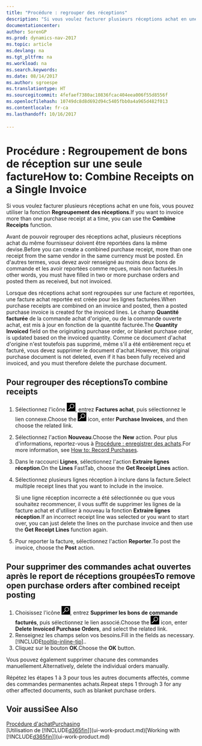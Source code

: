 ```yaml
---
title: "Procédure : regrouper des réceptions"
description: "Si vous voulez facturer plusieurs réceptions achat en une fois, vous pouvez utiliser la fonction Regroupement des réceptions."
documentationcenter: 
author: SorenGP
ms.prod: dynamics-nav-2017
ms.topic: article
ms.devlang: na
ms.tgt_pltfrm: na
ms.workload: na
ms.search.keywords: 
ms.date: 08/14/2017
ms.author: sgroespe
ms.translationtype: HT
ms.sourcegitcommit: 4fefaef7380ac10836fcac404eea006f55d8556f
ms.openlocfilehash: 10749dc8d8d692d94c5405fbb0a4a965d482f013
ms.contentlocale: fr-ca
ms.lasthandoff: 10/16/2017

---
```

# <a name="how-to-combine-receipts-on-a-single-invoice"></a><span data-ttu-id="9bda4-103">Procédure : Regroupement de bons de réception sur une seule facture</span><span class="sxs-lookup"><span data-stu-id="9bda4-103">How to: Combine Receipts on a Single Invoice</span></span>
<span data-ttu-id="9bda4-104">Si vous voulez facturer plusieurs réceptions achat en une fois, vous pouvez utiliser la fonction **Regroupement des réceptions**.</span><span class="sxs-lookup"><span data-stu-id="9bda4-104">If you want to invoice more than one purchase receipt at a time, you can use the **Combine Receipts** function.</span></span>  

<span data-ttu-id="9bda4-105">Avant de pouvoir regrouper des réceptions achat, plusieurs réceptions achat du même fournisseur doivent être reportées dans la même devise.</span><span class="sxs-lookup"><span data-stu-id="9bda4-105">Before you can create a combined purchase receipt, more than one receipt from the same vendor in the same currency must be posted.</span></span> <span data-ttu-id="9bda4-106">En d'autres termes, vous devez avoir renseigné au moins deux bons de commande et les avoir reportées comme reçues, mais non facturées.</span><span class="sxs-lookup"><span data-stu-id="9bda4-106">In other words, you must have filled in two or more purchase orders and posted them as received, but not invoiced.</span></span>  

<span data-ttu-id="9bda4-107">Lorsque des réceptions achat sont regroupées sur une facture et reportées, une facture achat reportée est créée pour les lignes facturées.</span><span class="sxs-lookup"><span data-stu-id="9bda4-107">When purchase receipts are combined on an invoice and posted, then a posted purchase invoice is created for the invoiced lines.</span></span> <span data-ttu-id="9bda4-108">Le champ **Quantité facturée** de la commande achat d'origine, ou de la commande ouverte achat, est mis à jour en fonction de la quantité facturée.</span><span class="sxs-lookup"><span data-stu-id="9bda4-108">The **Quantity Invoiced** field on the originating purchase order, or blanket purchase order, is updated based on the invoiced quantity.</span></span> <span data-ttu-id="9bda4-109">Comme ce document d'achat d'origine n'est toutefois pas supprimé, même s'il a été entièrement reçu et facturé, vous devez supprimer le document d'achat.</span><span class="sxs-lookup"><span data-stu-id="9bda4-109">However, this original purchase document is not deleted, even if it has been fully received and invoiced, and you must therefore delete the purchase document.</span></span>  

## <a name="to-combine-receipts"></a><span data-ttu-id="9bda4-110">Pour regrouper des réceptions</span><span class="sxs-lookup"><span data-stu-id="9bda4-110">To combine receipts</span></span>  
1. <span data-ttu-id="9bda4-111">Sélectionnez l'icône ![Page ou état pour la recherche](media/ui-search/search_small.png "icône Page ou état pour la recherche"), entrez **Factures achat**, puis sélectionnez le lien connexe.</span><span class="sxs-lookup"><span data-stu-id="9bda4-111">Choose the ![Search for Page or Report](media/ui-search/search_small.png "Search for Page or Report icon") icon, enter **Purchase Invoices**, and then choose the related link.</span></span>  
2. <span data-ttu-id="9bda4-112">Sélectionnez l'action **Nouveau**.</span><span class="sxs-lookup"><span data-stu-id="9bda4-112">Choose the **New** action.</span></span> <span data-ttu-id="9bda4-113">Pour plus d'informations, reportez-vous à [Procédure : enregistrer des achats](purchasing-how-record-purchases.md).</span><span class="sxs-lookup"><span data-stu-id="9bda4-113">For more information, see [How to: Record Purchases](purchasing-how-record-purchases.md).</span></span>  
3. <span data-ttu-id="9bda4-114">Dans le raccourci **Lignes**, sélectionnez l'action **Extraire lignes réception**.</span><span class="sxs-lookup"><span data-stu-id="9bda4-114">On the **Lines** FastTab, choose the **Get Receipt Lines** action.</span></span>  
4. <span data-ttu-id="9bda4-115">Sélectionnez plusieurs lignes réception à inclure dans la facture.</span><span class="sxs-lookup"><span data-stu-id="9bda4-115">Select multiple receipt lines that you want to include in the invoice.</span></span>  

    <span data-ttu-id="9bda4-116">Si une ligne réception incorrecte a été sélectionnée ou que vous souhaitez recommencer, il vous suffit de supprimer les lignes de la facture achat et d'utiliser à nouveau la fonction **Extraire lignes réception**.</span><span class="sxs-lookup"><span data-stu-id="9bda4-116">If an incorrect receipt line was selected or you want to start over, you can just delete the lines on the purchase invoice and then use the **Get Receipt Lines** function again.</span></span>  
5. <span data-ttu-id="9bda4-117">Pour reporter la facture, sélectionnez l'action **Reporter**.</span><span class="sxs-lookup"><span data-stu-id="9bda4-117">To post the invoice, choose the **Post** action.</span></span>  

## <a name="to-remove-open-purchase-orders-after-combined-receipt-posting"></a><span data-ttu-id="9bda4-118">Pour supprimer des commandes achat ouvertes après le report de réceptions groupées</span><span class="sxs-lookup"><span data-stu-id="9bda4-118">To remove open purchase orders after combined receipt posting</span></span>  
1. <span data-ttu-id="9bda4-119">Choisissez l'icône ![Page ou rapport pour la recherche](media/ui-search/search_small.png "icône Page ou rapport pour la recherche"), entrez **Supprimer les bons de commande facturés**, puis sélectionnez le lien associé.</span><span class="sxs-lookup"><span data-stu-id="9bda4-119">Choose the ![Search for Page or Report](media/ui-search/search_small.png "Search for Page or Report icon") icon, enter **Delete Invoiced Purchase Orders**, and select the related link.</span></span>  
2. <span data-ttu-id="9bda4-120">Renseignez les champs selon vos besoins.</span><span class="sxs-lookup"><span data-stu-id="9bda4-120">Fill in the fields as necessary.</span></span> [!INCLUDE[tooltip-inline-tip](includes/tooltip-inline-tip_md.md)]<span data-ttu-id="9bda4-121">.</span><span class="sxs-lookup"><span data-stu-id="9bda4-121">.</span></span>
3. <span data-ttu-id="9bda4-122">Cliquez sur le bouton **OK**.</span><span class="sxs-lookup"><span data-stu-id="9bda4-122">Choose the **OK** button.</span></span>  

<span data-ttu-id="9bda4-123">Vous pouvez également supprimer chacune des commandes manuellement.</span><span class="sxs-lookup"><span data-stu-id="9bda4-123">Alternatively, delete the individual orders manually.</span></span>

<span data-ttu-id="9bda4-124">Répétez les étapes 1 à 3 pour tous les autres documents affectés, comme des commandes permanentes achats.</span><span class="sxs-lookup"><span data-stu-id="9bda4-124">Repeat steps 1 through 3 for any other affected documents, such as blanket purchase orders.</span></span>

## <a name="see-also"></a><span data-ttu-id="9bda4-125">Voir aussi</span><span class="sxs-lookup"><span data-stu-id="9bda4-125">See Also</span></span>  
[<span data-ttu-id="9bda4-126">Procédure d'achat</span><span class="sxs-lookup"><span data-stu-id="9bda4-126">Purchasing</span></span>](purchasing-manage-purchasing.md)  
<span data-ttu-id="9bda4-127">[Utilisation de [!INCLUDE[d365fin](includes/d365fin_md.md)]](ui-work-product.md)</span><span class="sxs-lookup"><span data-stu-id="9bda4-127">[Working with [!INCLUDE[d365fin](includes/d365fin_md.md)]](ui-work-product.md)</span></span>

